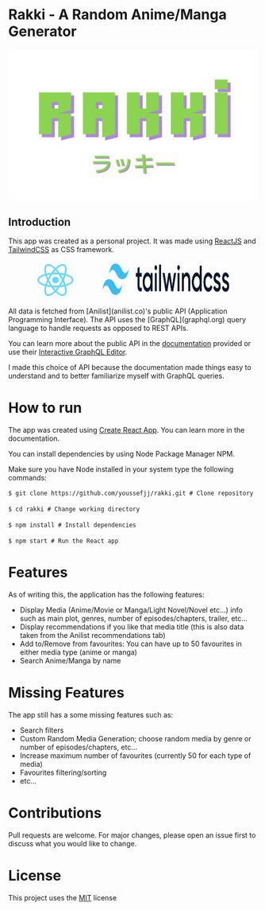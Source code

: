 # Rakki - A Random Anime/Manga Generator

![Rakki Logo](/public/img/rakki-logo-green.svg)


## Introduction
This app was created as a personal project. It was made using [ReactJS](reactjs.org) and [TailwindCSS](tailwindcss.com) as CSS framework.
<div style="display: flex; justify-content: space-evenly; align-items: center; flex-wrap: wrap; margin-top: 20px; margin-bottom: 20px;">
<img src="./public/img/React-icon.svg.png"
height="64px"/>
<!-- <img 
height="64px"
width="256px"
src="./public/img/tailwindcss-logotype-white.svg"> -->
<!-- <img 
src="./public/img/tailwindcss-logotype-white.svg"> -->
<picture>
  <source media="(prefers-color-scheme: dark)" srcset="./public/img/tailwindcss-logotype-white.svg">
  <img 
    height="64px"
    width="256px"
    alt="TailwindCSS Logo'" src="./public/img/tailwindcss-logotype.svg">
</picture>
</div>
All data is fetched from [Anilist](anilist.co)'s public API (Application Programming Interface). The API uses the [GraphQL](graphql.org) query language to handle requests as opposed to REST APIs.

 You can learn more about the public API in the [documentation](https://anilist.gitbook.io/anilist-apiv2-docs/) provided or use their [Interactive GraphQL Editor](https://anilist.co/graphiql).

I made this choice of API because the documentation made things easy to understand and to better familiarize myself with GraphQL queries.

# How to run
The app was created using [Create React App](https://create-react-app.dev/). You can learn more in the documentation.

You can install dependencies by using Node Package Manager NPM. 

Make sure you have Node installed in your system type the following commands:

```console
$ git clone https://github.com/youssefjj/rakki.git # Clone repository

$ cd rakki # Change working directory

$ npm install # Install dependencies

$ npm start # Run the React app
``` 

# Features
As of writing this, the application has the following features:
- Display Media (Anime/Movie or Manga/Light Novel/Novel etc...) info such as main plot, genres, number of episodes/chapters, trailer,  etc...
- Display recommendations if you like that media title (this is also data taken from the Anilist recommendations tab)
- Add to/Remove from favourites: You can have up to 50 favourites in either media type (anime or manga)
- Search Anime/Manga by name

# Missing Features
The app still has a some missing features such as:
- Search filters
- Custom Random Media Generation; choose random media by genre or number of episodes/chapters, etc...
- Increase maximum number of favourites (currently 50 for each type of media)
- Favourites filtering/sorting
- etc...
# Contributions
Pull requests are welcome. For major changes, please open an issue first to discuss what you would like to change.

# License
This project uses the [MIT](https://choosealicense.com/licenses/mit/) license